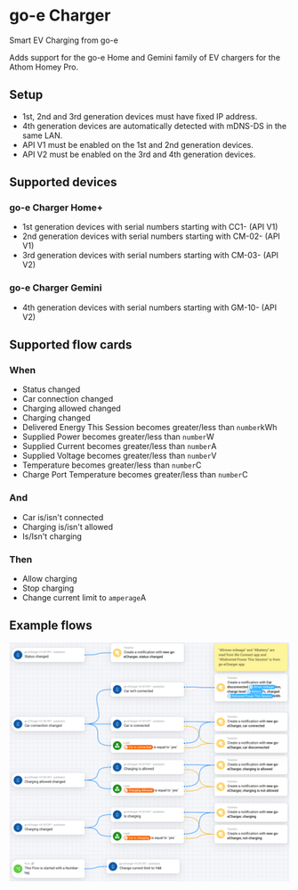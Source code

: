 # go-e Charger

Smart EV Charging from go-e

Adds support for the go-e Home and Gemini family of EV chargers for the Athom Homey Pro.

## Setup

- 1st, 2nd and 3rd generation devices must have fixed IP address.
- 4th generation devices are automatically detected with mDNS-DS in the same LAN.
- API V1 must be enabled on the 1st and 2nd generation devices.
- API V2 must be enabled on the 3rd and 4th generation devices.

## Supported devices

### go-e Charger Home+

- 1st generation devices with serial numbers starting with CC1- (API V1)
- 2nd generation devices with serial numbers starting with CM-02- (API V1)
- 3rd generation devices with serial numbers starting with CM-03- (API V2)

### go-e Charger Gemini

- 4th generation devices with serial numbers starting with GM-10- (API V2)

## Supported flow cards

### When

- Status changed
- Car connection changed
- Charging allowed changed
- Charging changed
- Delivered Energy This Session becomes greater/less than `number`kWh
- Supplied Power becomes greater/less than `number`W
- Supplied Current becomes greater/less than `number`A
- Supplied Voltage becomes greater/less than `number`V
- Temperature becomes greater/less than `number`C
- Charge Port Temperature becomes greater/less than `number`C

### And

- Car is/isn't connected
- Charging is/isn't allowed
- Is/Isn't charging

### Then

- Allow charging
- Stop charging
- Change current limit to `amperage`A

## Example flows

![Example flows](/assets/images/flow-examples.png)
